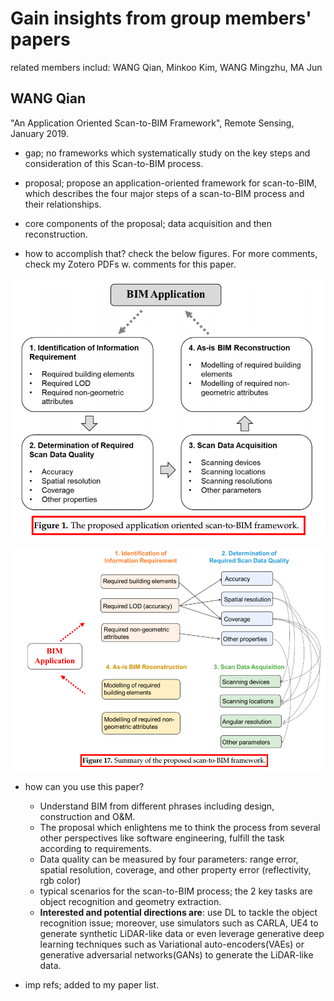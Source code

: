 # Gain insights from group members' papers

related members includ: WANG Qian, Minkoo Kim, WANG Mingzhu, MA Jun

## WANG Qian

"An Application Oriented Scan-to-BIM Framework", Remote Sensing, January 2019.

- gap; no frameworks which systematically study on the key steps and consideration of this Scan-to-BIM process.

- proposal; propose an application-oriented framework for scan-to-BIM, which describes the four major steps of a scan-to-BIM process and their relationships.

- core components of the proposal; data acquisition and then reconstruction.

- how to accomplish that? check the below figures. For more comments, check my Zotero PDFs w. comments for this paper.

![](images/WANG&#32;Qian/Achitecture&#32;of&#32;the&#32;scan-to-BIM&#32;framework.png)

![](images/WANG&#32;Qian/scan-to-BIM&#32;framework.png)

- how can you use this paper?
  - Understand BIM from different phrases including design, construction and O&M.
  - The proposal which enlightens me to think the process from several other perspectives like software engineering, fulfill the task according to requirements.
  - Data quality can be measured by four parameters: range error, spatial resolution, coverage, and other property error (reflectivity, rgb color)
  - typical scenarios for the scan-to-BIM process; the 2 key tasks are object recognition and geometry extraction.
  - **Interested and potential directions are**: use DL to tackle the object recognition issue; moreover, use simulators such as CARLA, UE4 to generate synthetic LiDAR-like data or even leverage generative deep learning techniques such as Variational auto-encoders(VAEs) or generative adversarial networks(GANs) to generate the LiDAR-like data.

- imp refs; added to my paper list.
